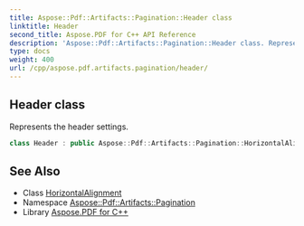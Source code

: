 ```yaml
---
title: Aspose::Pdf::Artifacts::Pagination::Header class
linktitle: Header
second_title: Aspose.PDF for C++ API Reference
description: 'Aspose::Pdf::Artifacts::Pagination::Header class. Represents the header settings in C++.'
type: docs
weight: 400
url: /cpp/aspose.pdf.artifacts.pagination/header/
---
```

## Header class


Represents the header settings.

```cpp
class Header : public Aspose::Pdf::Artifacts::Pagination::HorizontalAlignment
```

## See Also

* Class [HorizontalAlignment](../horizontalalignment/)
* Namespace [Aspose::Pdf::Artifacts::Pagination](../)
* Library [Aspose.PDF for C++](../../)
